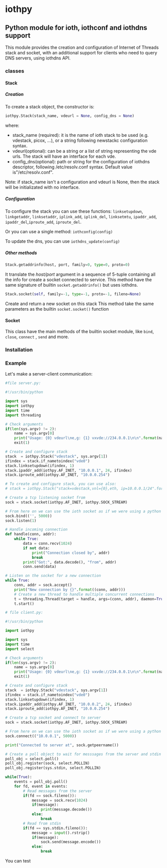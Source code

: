 # iothpy

## Python module for ioth, iothconf and iothdns support

This module provides the creation and configuration of Internet of Threads stack and socket, with an additional support for clients who need to query DNS servers, using iothdns API.

### classes

#### Stack

##### Creation
To create a stack object, the constructor is:
```py
iothpy.Stack(stack_name, vdeurl = None, config_dns = None)
```
where:
* stack_name (required): it is the name of ioth stack to be used (e.g. vdestack, picox, ...), or a string following newstackc configuration syntax.
* vdeurl(optional): can be a string or a list of string representing the vde urls. The stack will have an interface for each vde.
* config_dns(optional): path or string for the configuration of iothdns descriptor, following /etc/resolv.conf syntax. Default value is"/etc/resolv.conf".

Note: if stack_name isn't a configuration and vdeurl is None, then the stack will be initializated with no interface.

##### Configuration
To configure the stack you can use these functions:
    `linksetupdown`, `linkgetaddr`, `linksetaddr`, `iplink_add`, `iplink_del`, `linksetmtu`, `ipaddr_add`, `ipaddr_del`,`iproute_add`, `iproute_del`.

Or you can use a single method: `iothconfig(config)`

To update the dns, you can use `iothdns_update(config)`

##### Other methods
```py
Stack.getaddrinfo(host, port, family=0, type=0, proto=0)
```
It translate the *host/port* argument in a sequence of 5-tuple containing all the info for create a socket connected to service.
This method have the same signature of builtin `socket.getaddrinfo()` but uses iothdns.


```py
Stack.socket(self, family=-1, type=-1, proto=-1, fileno=None)
```
Create and return a new socket on this stack
This method take the same parameters as the builtin `socket.socket()` function

#### Socket
This class have the main methods of the builtin socket module, like `bind`, `close`, `connect` , `send` and more.

### Installation

### Example
Let's make a server-client communication:
```py
#file server.py:

#!/usr/bin/python

import sys
import iothpy
import time
import threading

# Check arguments
if(len(sys.argv) != 2):
    name = sys.argv[0]
    print("Usage: {0} vdeurl\ne,g: {1} vxvde://234.0.0.1\n\n".format(name, name))
    exit(1)

# Create and configure stack
stack  = iothpy.Stack("vdestack", sys.argv[1])
ifindex = stack.if_nametoindex("vde0")
stack.linksetupdown(ifindex, 1)
stack.ipaddr_add(iothpy.AF_INET, "10.0.0.1", 24, ifindex)
stack.iproute_add(iothpy.AF_INET, "10.0.0.254")

# To create and configure stack, you can use also:
# stack = iothpy.Stack("stack=vdestack,vnl={0},eth, ip=10.0.0.1/24".format(sys.argv[1]))

# Create a tcp listening socket from
sock = stack.socket(iothpy.AF_INET, iothpy.SOCK_STREAM)

# From here on we can use the ioth socket as if we were using a python socket
sock.bind(('', 5000))
sock.listen(1)

# Handle incoming connection
def handle(conn, addr):
    while True:
        data = conn.recv(1024)
        if not data:
            print("Connection closed by", addr)
            break
        print("Got:", data.decode(), "from", addr)
        conn.send(data)

# Listen on the socket for a new connection
while True:
    conn, addr = sock.accept()
    print("New connection by {}".format((conn, addr)))
    # Create a new thread to handle multiple concurrent connections
    t = threading.Thread(target = handle, args=(conn, addr), daemon=True)
    t.start()
```

```py
# file client.py:

#!/usr/bin/python

import iothpy

import sys
import time
import select

# Check arguments
if(len(sys.argv) != 2):
    name = sys.argv[0]
    print("Usage: {0} vdeurl\ne,g: {1} vxvde://234.0.0.1\n\n".format(name, name))
    exit(1)

# Create and configure stack
stack  = iothpy.Stack("vdestack", sys.argv[1])
ifindex = stack.if_nametoindex("vde0")
stack.linksetupdown(ifindex, 1)
stack.ipaddr_add(iothpy.AF_INET, "10.0.0.2", 24, ifindex)
stack.iproute_add(iothpy.AF_INET, "10.0.0.254")

# Create a tcp socket and connect to server
sock = stack.socket(iothpy.AF_INET, iothpy.SOCK_STREAM)

# From here on we can use the ioth socket as if we were using a python socket
sock.connect(("10.0.0.1", 5000))

print("Connected to server at", sock.getpeername())

# Create a poll object to wait for messsages from the server and stdin
poll_obj = select.poll()
poll_obj.register(sock, select.POLLIN)
poll_obj.register(sys.stdin, select.POLLIN)

while(True):
    events = poll_obj.poll()
    for fd, event in events:
        # Read messages from the server
        if(fd == sock.fileno()):
            message = sock.recv(1024)
            if(message):
                print(message.decode())
            else:
                break
        # Read from stdin
        if(fd == sys.stdin.fileno()):
            message = input().rstrip()
            if(message):
                sock.send(message.encode())
            else:
                break
```

You can test